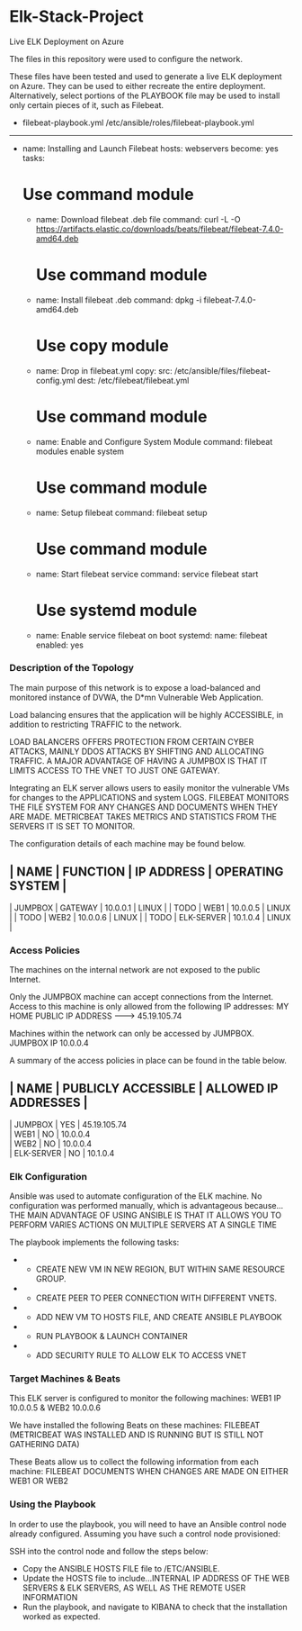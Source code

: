 # Elk-Stack-Project
Live ELK Deployment on Azure

The files in this repository were used to configure the network.


These files have been tested and used to generate a live ELK deployment on Azure. They can be used to either recreate the entire deployment. Alternatively, select portions of the PLAYBOOK file may be used to install only certain pieces of it, such as Filebeat.

  - filebeat-playbook.yml
    /etc/ansible/roles/filebeat-playbook.yml

  ---
- name: Installing and Launch Filebeat
  hosts: webservers
  become: yes
  tasks:
    # Use command module
  - name: Download filebeat .deb file
    command: curl -L -O  https://artifacts.elastic.co/downloads/beats/filebeat/filebeat-7.4.0-amd64.deb

    # Use command module
  - name: Install filebeat .deb
    command: dpkg -i filebeat-7.4.0-amd64.deb

    # Use copy module
  - name: Drop in filebeat.yml
    copy:
      src: /etc/ansible/files/filebeat-config.yml
      dest: /etc/filebeat/filebeat.yml

    # Use command module
  - name: Enable and Configure System Module
    command: filebeat modules enable system

    # Use command module
  - name: Setup filebeat
    command: filebeat setup

    # Use command module
  - name: Start filebeat service
    command: service filebeat start

    # Use systemd module
  - name: Enable service filebeat on boot
      systemd:
      name: filebeat
      enabled: yes



### Description of the Topology

The main purpose of this network is to expose a load-balanced and monitored instance of DVWA, the D*mn Vulnerable Web Application.

Load balancing ensures that the application will be highly ACCESSIBLE, in addition to restricting TRAFFIC to the network.

LOAD BALANCERS OFFERS PROTECTION FROM CERTAIN CYBER ATTACKS, MAINLY DDOS ATTACKS BY SHIFTING AND ALLOCATING TRAFFIC. 
A MAJOR ADVANTAGE OF HAVING A JUMPBOX IS THAT IT LIMITS ACCESS TO THE VNET TO JUST ONE GATEWAY. 

Integrating an ELK server allows users to easily monitor the vulnerable VMs for changes to the APPLICATIONS and system LOGS.
FILEBEAT MONITORS THE FILE SYSTEM FOR ANY CHANGES AND DOCUMENTS WHEN THEY ARE MADE.
METRICBEAT TAKES METRICS AND STATISTICS FROM THE SERVERS IT IS SET TO MONITOR.

The configuration details of each machine may be found below.

| NAME    | FUNCTION   | IP ADDRESS | OPERATING SYSTEM |
-----------------------------------------------------------------------
| JUMPBOX | GATEWAY    | 10.0.0.1   | LINUX            |
| TODO    | WEB1       | 10.0.0.5   | LINUX            |
| TODO    | WEB2     	 | 10.0.0.6   | LINUX            |
| TODO    | ELK-SERVER | 10.1.0.4   | LINUX            |



### Access Policies

The machines on the internal network are not exposed to the public Internet. 

Only the JUMPBOX machine can accept connections from the Internet. Access to this machine is only allowed from the following IP addresses:
MY HOME PUBLIC IP ADDRESS ---> 45.19.105.74

Machines within the network can only be accessed by JUMPBOX.
JUMPBOX IP 10.0.0.4

A summary of the access policies in place can be found in the table below.

| NAME       | PUBLICLY ACCESSIBLE | ALLOWED IP ADDRESSES |
---------------------------------------------------------------------------------------------
| JUMPBOX    | YES                 | 45.19.105.74         
| WEB1       | NO                  | 10.0.0.4             
| WEB2       | NO                  | 10.0.0.4             
| ELK-SERVER | NO                  | 10.1.0.4             




### Elk Configuration

Ansible was used to automate configuration of the ELK machine. No configuration was performed manually, which is advantageous because...
  THE MAIN ADVANTAGE OF USING ANSIBLE IS THAT IT ALLOWS YOU TO PERFORM VARIES ACTIONS ON MULTIPLE SERVERS AT A SINGLE TIME

The playbook implements the following tasks:

- * CREATE NEW VM IN NEW REGION, BUT WITHIN SAME RESOURCE GROUP.
- * CREATE PEER TO PEER CONNECTION WITH DIFFERENT VNETS.
- * ADD NEW VM TO HOSTS FILE, AND CREATE ANSIBLE PLAYBOOK
- * RUN PLAYBOOK & LAUNCH CONTAINER
- * ADD SECURITY RULE TO ALLOW ELK TO ACCESS VNET


### Target Machines & Beats
This ELK server is configured to monitor the following machines:
WEB1 IP 10.0.0.5 & WEB2 10.0.0.6

We have installed the following Beats on these machines:
FILEBEAT (METRICBEAT WAS INSTALLED AND IS RUNNING BUT IS STILL NOT GATHERING DATA)

These Beats allow us to collect the following information from each machine:
FILEBEAT DOCUMENTS WHEN CHANGES ARE MADE ON EITHER WEB1 OR WEB2


### Using the Playbook
In order to use the playbook, you will need to have an Ansible control node already configured. Assuming you have such a control node provisioned: 

SSH into the control node and follow the steps below:
- Copy the ANSIBLE HOSTS FILE file to /ETC/ANSIBLE.
- Update the HOSTS file to include...INTERNAL IP ADDRESS OF THE WEB SERVERS & ELK SERVERS, AS WELL AS THE REMOTE USER INFORMATION
- Run the playbook, and navigate to KIBANA to check that the installation worked as expected.



